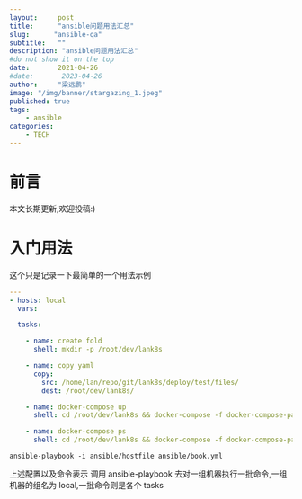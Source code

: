 ```yaml
---
layout:     post 
title:      "ansible问题用法汇总"
slug:      "ansible-qa"
subtitle:   ""
description: "ansible问题用法汇总"
#do not show it on the top
date:       2021-04-26
#date:       2023-04-26
author:     "梁远鹏"
image: "/img/banner/stargazing_1.jpeg"
published: true
tags:
    - ansible
categories: 
    - TECH
---
```


# 前言 

本文长期更新,欢迎投稿:)


# 入门用法

这个只是记录一下最简单的一个用法示例

```yaml
---
- hosts: local
  vars:

  tasks:

    - name: create fold
      shell: mkdir -p /root/dev/lank8s

    - name: copy yaml
      copy:
        src: /home/lan/repo/git/lank8s/deploy/test/files/
        dest: /root/dev/lank8s/

    - name: docker-compose up
      shell: cd /root/dev/lank8s && docker-compose -f docker-compose-parser.yml up -d && docker-compose -f docker-compose-ecf.yml up -d

    - name: docker-compose ps
      shell: cd /root/dev/lank8s && docker-compose -f docker-compose-parser.yml ps
```

```shell
ansible-playbook -i ansible/hostfile ansible/book.yml
```

上述配置以及命令表示 调用 ansible-playbook 去对一组机器执行一批命令,一组机器的组名为 local,一批命令则是各个 tasks